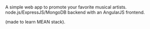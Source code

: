 A simple web app to promote your favorite musical artists.
node.js/ExpressJS/MongoDB backend with an AngularJS frontend.

(made to learn MEAN stack).